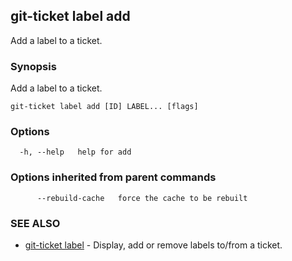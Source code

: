 ## git-ticket label add

Add a label to a ticket.

### Synopsis

Add a label to a ticket.

```
git-ticket label add [ID] LABEL... [flags]
```

### Options

```
  -h, --help   help for add
```

### Options inherited from parent commands

```
      --rebuild-cache   force the cache to be rebuilt
```

### SEE ALSO

* [git-ticket label](git-ticket_label.md)	 - Display, add or remove labels to/from a ticket.

